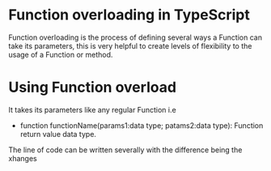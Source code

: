 # Function overloading in TypeScript 
Function overloading is the process of defining several ways a Function can take its parameters, this is very helpful to create levels of flexibility to the usage of a Function or method.

# Using Function overload
It takes its parameters like any regular Function i.e 
* function functionName(params1:data type; patams2:data type): Function return value data type. 
 
The line of code can be written severally with the difference being the xhanges
